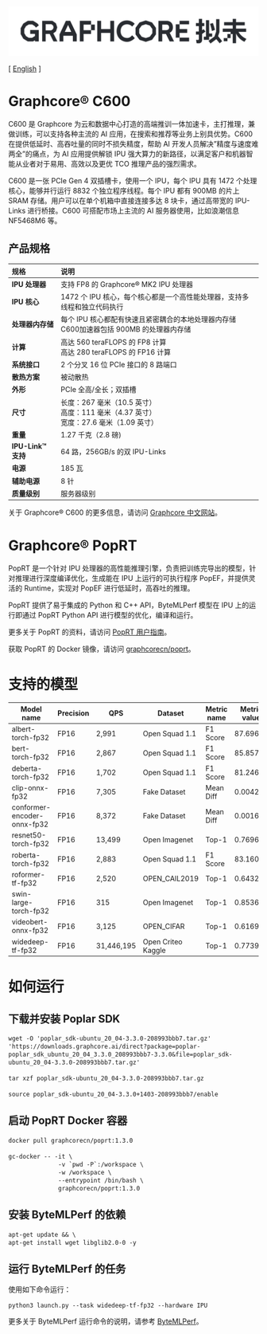<div align="center">
  <img src="Graphcore-Chinese-Wordmark-Horizontal.svg">
</div>

[ [English](README.md) ]

# Graphcore® C600

C600 是 Graphcore 为云和数据中心打造的高端推训一体加速卡，主打推理，兼做训练，可以支持各种主流的 AI 应用，在搜索和推荐等业务上别具优势。C600 在提供低延时、高吞吐量的同时不损失精度，帮助 AI 开发人员解决”精度与速度难两全”的痛点，为 AI 应用提供解锁 IPU 强大算力的新路径，以满足客户和机器智能从业者对于易用、高效以及更优 TCO 推理产品的强烈需求。

C600 是一张 PCIe Gen 4 双插槽卡，使用一个 IPU，每个 IPU 具有 1472 个处理核心，能够并行运行 8832 个独立程序线程。每个 IPU 都有 900MB 的片上 SRAM 存储。用户可以在单个机箱中直接连接多达 8 块卡，通过高带宽的 IPU-Links 进行桥接。C600 可搭配市场上主流的 AI 服务器使用，比如浪潮信息 NF5468M6 等。

## 产品规格

| 规格 | 说明 |
| :-----| :-----|
| **IPU 处理器** | 支持 FP8 的 Graphcore® MK2 IPU 处理器 |
| **IPU 核心**	| 1472 个 IPU 核心，每个核心都是一个高性能处理器，支持多线程和独立代码执行 |
| **处理器内存储** | 每个 IPU 核心都配有快速且紧密耦合的本地处理器内存储 <br> C600加速器包括 900MB 的处理器内存储 |
| **计算** | 高达 560 teraFLOPS 的 FP8 计算 <br> 高达 280 teraFLOPS 的 FP16 计算 |
| **系统接口** | 2 个分叉 16 位 PCIe 接口的 8 路端口 |
| **散热方案** | 被动散热 |
| **外形** | PCIe 全高/全长；双插槽 |
| **尺寸** | 长度：267 毫米（10.5 英寸）<br> 高度：111 毫米（4.37 英寸）<br> 宽度：27.6 毫米（1.09 英寸）|
| **重量** | 1.27 千克（2.8 磅) |
| **IPU-Link™ 支持** | 64 路，256GB/s 的双 IPU-Links |
| **电源** | 185 瓦 |
| **辅助电源** | 8 针 |
| **质量级别** | 服务器级别 |

关于 Graphcore® C600 的更多信息，请访问 [Graphcore 中文网站](https://www.graphcore.cn/c600-pcie%e5%8d%a1/)。

# Graphcore® PopRT
PopRT 是一个针对 IPU 处理器的高性能推理引擎，负责把训练完导出的模型，针对推理进行深度编译优化，生成能在 IPU 上运行的可执行程序 PopEF，并提供灵活的 Runtime，实现对 PopEF 进行低延时，高吞吐的推理。

PopRT 提供了易于集成的 Python 和 C++ API，ByteMLPerf 模型在 IPU 上的运行即通过 PopRT Python API 进行模型的优化，编译和运行。

更多关于 PopRT 的资料，请访问 [PopRT 用户指南](https://graphcore.github.io/PopRT/1.3.0/)。

获取 PopRT 的 Docker 镜像，请访问 [graphcorecn/poprt](https://hub.docker.com/r/graphcorecn/poprt)。

# 支持的模型

| Model name |  Precision | QPS | Dataset | Metric name | Metric value | report |
| ---- | ---- | ---- | ---- | ---- | ---- | ---- |
| albert-torch-fp32 | FP16 | 2,991 | Open Squad 1.1 | F1 Score | 87.69675 | [report](../../reports/IPU/albert-torch-fp32/) |
| bert-torch-fp32 | FP16 | 2,867 | Open Squad 1.1 | F1 Score | 85.85797 | [report](../../reports/IPU/bert-torch-fp32/) |
| deberta-torch-fp32 | FP16 | 1,702 | Open Squad 1.1 | F1 Score | 81.24629 | [report](../../reports/IPU/deberta-torch-fp32/) |
| clip-onnx-fp32 | FP16 | 7,305 | Fake Dataset | Mean Diff | 0.00426 | [report](../../reports/IPU/clip-onnx-fp32/) |
| conformer-encoder-onnx-fp32 | FP16 | 8,372 | Fake Dataset | Mean Diff | 0.00161 | [report](../../reports/IPU/conformer-encoder-onnx-fp32/) |
| resnet50-torch-fp32 | FP16 | 13,499 | Open Imagenet | Top-1 | 0.76963 | [report](../../reports/IPU/resnet50-torch-fp32/) |
| roberta-torch-fp32 | FP16 | 2,883 | Open Squad 1.1 | F1 Score | 83.1606 | [report](../../reports/IPU/roberta-torch-fp32/) |
| roformer-tf-fp32 | FP16 | 2,520 | OPEN_CAIL2019 | Top-1 | 0.64323 | [report](../../reports/IPU/roformer-tf-fp32/) |
| swin-large-torch-fp32 | FP16 | 315 | Open Imagenet | Top-1 | 0.8536 | [report](../../reports/IPU/swin-large-torch-fp32/) |
| videobert-onnx-fp32 | FP16 | 3,125 | OPEN_CIFAR | Top-1 | 0.6169 | [report](../../reports/IPU/videobert-onnx-fp32/) |
| widedeep-tf-fp32 | FP16 | 31,446,195 | Open Criteo Kaggle | Top-1 | 0.77392 | [report](../../reports/IPU/widedeep-tf-fp32/) |

# 如何运行

## 下载并安装 Poplar SDK

```
wget -O 'poplar_sdk-ubuntu_20_04-3.3.0-208993bbb7.tar.gz' 'https://downloads.graphcore.ai/direct?package=poplar-poplar_sdk_ubuntu_20_04_3.3.0_208993bbb7-3.3.0&file=poplar_sdk-ubuntu_20_04-3.3.0-208993bbb7.tar.gz'

tar xzf poplar_sdk-ubuntu_20_04-3.3.0-208993bbb7.tar.gz

source poplar_sdk-ubuntu_20_04-3.3.0+1403-208993bbb7/enable
```

## 启动 PopRT Docker 容器

```
docker pull graphcorecn/poprt:1.3.0

gc-docker -- -it \
              -v `pwd -P`:/workspace \
              -w /workspace \
              --entrypoint /bin/bash \
              graphcorecn/poprt:1.3.0
```

## 安装 ByteMLPerf 的依赖

```
apt-get update && \
apt-get install wget libglib2.0-0 -y
```

## 运行 ByteMLPerf 的任务

使用如下命令运行：

```
python3 launch.py --task widedeep-tf-fp32 --hardware IPU
```

更多关于 ByteMLPerf 运行命令的说明，请参考 [ByteMLPerf](../../../README.zh_CN.md#usage)。

